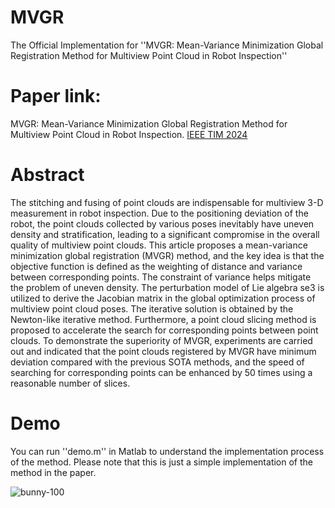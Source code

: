 # MVGR
The Official Implementation for ''MVGR: Mean-Variance Minimization Global Registration Method for Multiview Point Cloud in Robot Inspection''

# Paper link: 
MVGR: Mean-Variance Minimization Global Registration Method for Multiview Point Cloud in Robot Inspection. [IEEE TIM 2024](https://ieeexplore.ieee.org/document/10565771)

# Abstract
The stitching and fusing of point clouds are indispensable for multiview 3-D measurement in robot inspection. Due to the positioning deviation of the robot, the point clouds collected by various poses inevitably have uneven density and stratification, leading to a significant compromise in the overall quality of multiview point clouds. This article proposes a mean-variance minimization global registration (MVGR) method, and the key idea is that the objective function is defined as the weighting of distance and variance between corresponding points. The constraint of variance helps mitigate the problem of uneven density. The perturbation model of Lie algebra se3 is utilized to derive the Jacobian matrix in the global optimization process of multiview point cloud poses. The iterative solution is obtained by the Newton-like iterative method. Furthermore, a point cloud slicing method is proposed to accelerate the search for corresponding points between point clouds. To demonstrate the superiority of MVGR, experiments are carried out and indicated that the point clouds registered by MVGR have minimum deviation compared with the previous SOTA methods, and the speed of searching for corresponding points can be enhanced by 50 times using a reasonable number of slices.

# Demo
You can run ''demo.m'' in Matlab to understand the implementation process of the method. Please note that this is just a simple implementation of the method in the paper.

![bunny-100](https://user-images.githubusercontent.com/39451786/201561500-bf13d4a4-3af1-4594-a300-3262136907fc.gif)






